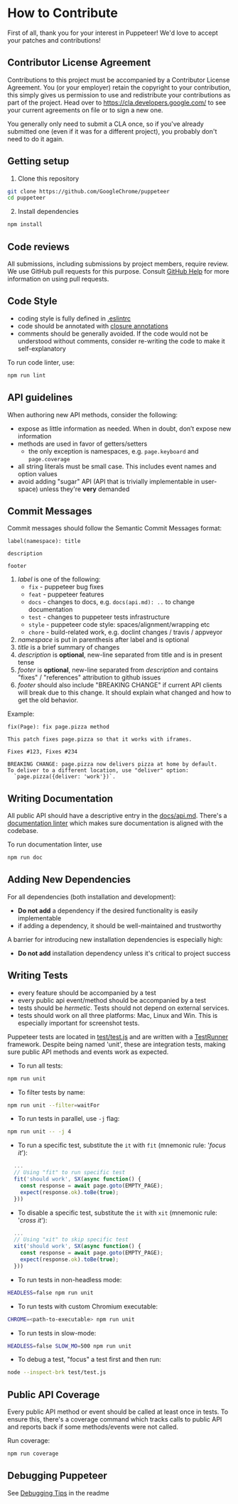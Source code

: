 # How to Contribute

First of all, thank you for your interest in Puppeteer!
We'd love to accept your patches and contributions!

## Contributor License Agreement

Contributions to this project must be accompanied by a Contributor License
Agreement. You (or your employer) retain the copyright to your contribution,
this simply gives us permission to use and redistribute your contributions as
part of the project. Head over to <https://cla.developers.google.com/> to see
your current agreements on file or to sign a new one.

You generally only need to submit a CLA once, so if you've already submitted one
(even if it was for a different project), you probably don't need to do it
again.

## Getting setup

1. Clone this repository

```bash
git clone https://github.com/GoogleChrome/puppeteer
cd puppeteer
```

2. Install dependencies

```bash
npm install
```

## Code reviews

All submissions, including submissions by project members, require review. We
use GitHub pull requests for this purpose. Consult
[GitHub Help](https://help.github.com/articles/about-pull-requests/) for more
information on using pull requests.

## Code Style

- coding style is fully defined in [.eslintrc](https://github.com/GoogleChrome/puppeteer/blob/master/.eslintrc.js)
- code should be annotated with [closure annotations](https://github.com/google/closure-compiler/wiki/Annotating-JavaScript-for-the-Closure-Compiler)
- comments should be generally avoided. If the code would not be understood without comments, consider re-writing the code to make it self-explanatory

To run code linter, use:

```bash
npm run lint
```

## API guidelines

When authoring new API methods, consider the following:
- expose as little information as needed. When in doubt, don’t expose new information
- methods are used in favor of getters/setters
  - the only exception is namespaces, e.g. `page.keyboard` and `page.coverage`
- all string literals must be small case. This includes event names and option values
- avoid adding "sugar" API (API that is trivially implementable in user-space) unless they're **very** demanded

## Commit Messages

Commit messages should follow the Semantic Commit Messages format:

```
label(namespace): title

description

footer
```

1. *label* is one of the following:
    - `fix` - puppeteer bug fixes
    - `feat` - puppeteer features
    - `docs` - changes to docs, e.g. `docs(api.md): ..` to change documentation
    - `test` - changes to puppeteer tests infrastructure
    - `style` - puppeteer code style: spaces/alignment/wrapping etc
    - `chore` - build-related work, e.g. doclint changes / travis / appveyor
2. *namespace* is put in parenthesis after label and is optional
3. *title* is a brief summary of changes
4. *description* is **optional**, new-line separated from title and is in present tense
5. *footer* is **optional**, new-line separated from *description* and contains "fixes" / "references" attribution to github issues
6. *footer* should also include "BREAKING CHANGE" if current API clients will break due to this change. It should explain what changed and how to get the old behavior.

Example:

```
fix(Page): fix page.pizza method

This patch fixes page.pizza so that it works with iframes.

Fixes #123, Fixes #234

BREAKING CHANGE: page.pizza now delivers pizza at home by default.
To deliver to a different location, use "deliver" option:
  `page.pizza({deliver: 'work'})`.
```

## Writing Documentation

All public API should have a descriptive entry in the [docs/api.md](https://github.com/GoogleChrome/puppeteer/blob/master/docs/api.md). There's a [documentation linter](https://github.com/GoogleChrome/puppeteer/tree/master/utils/doclint) which makes sure documentation is aligned with the codebase.

To run documentation linter, use

```bash
npm run doc
```

## Adding New Dependencies

For all dependencies (both installation and development):
- **Do not add** a dependency if the desired functionality is easily implementable
- if adding a dependency, it should be well-maintained and trustworthy

A barrier for introducing new installation dependencies is especially high:
- **Do not add** installation dependency unless it's critical to project success

## Writing Tests

- every feature should be accompanied by a test
- every public api event/method should be accompanied by a test
- tests should be *hermetic*. Tests should not depend on external services.
- tests should work on all three platforms: Mac, Linux and Win. This is especially important for screenshot tests.

Puppeteer tests are located in [test/test.js](https://github.com/GoogleChrome/puppeteer/blob/master/test/test.js)
and are written with a [TestRunner](https://github.com/GoogleChrome/puppeteer/tree/master/utils/testrunner) framework.
Despite being named 'unit', these are integration tests, making sure public API methods and events work as expected.

- To run all tests:

```bash
npm run unit
```

- To filter tests by name:

```bash
npm run unit --filter=waitFor
```

- To run tests in parallel, use `-j` flag:

```bash
npm run unit -- -j 4
```

- To run a specific test, substitute the `it` with `fit` (mnemonic rule: '*focus it*'):

```js
  ...
  // Using "fit" to run specific test
  fit('should work', SX(async function() {
    const response = await page.goto(EMPTY_PAGE);
    expect(response.ok).toBe(true);
  }))
```

- To disable a specific test, substitute the `it` with `xit` (mnemonic rule: '*cross it*'):

```js
  ...
  // Using "xit" to skip specific test
  xit('should work', SX(async function() {
    const response = await page.goto(EMPTY_PAGE);
    expect(response.ok).toBe(true);
  }))
```

- To run tests in non-headless mode:

```bash
HEADLESS=false npm run unit
```

- To run tests with custom Chromium executable:

```bash
CHROME=<path-to-executable> npm run unit
```

- To run tests in slow-mode:

```bash
HEADLESS=false SLOW_MO=500 npm run unit
```

- To debug a test, "focus" a test first and then run:

```bash
node --inspect-brk test/test.js
```

## Public API Coverage

Every public API method or event should be called at least once in tests. To ensure this, there's a coverage command which tracks calls to public API and reports back if some methods/events were not called.

Run coverage:

```bash
npm run coverage
```

## Debugging Puppeteer

See [Debugging Tips](README.md#debugging-tips) in the readme
